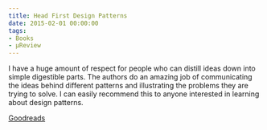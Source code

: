 ```yaml
---
title: Head First Design Patterns
date: 2015-02-01 00:00:00
tags:
- Books
- μReview
---
```

I have a huge amount of respect for people who can distill ideas down into simple digestible parts.  The authors do an amazing job of communicating the ideas behind different patterns and illustrating the problems they are trying to solve.  I can easily recommend this to anyone interested in learning about design patterns.

[Goodreads](https://www.goodreads.com/book/show/58128.Head_First_Design_Patterns?utm_medium=api&amp;utm_source=blog_book)